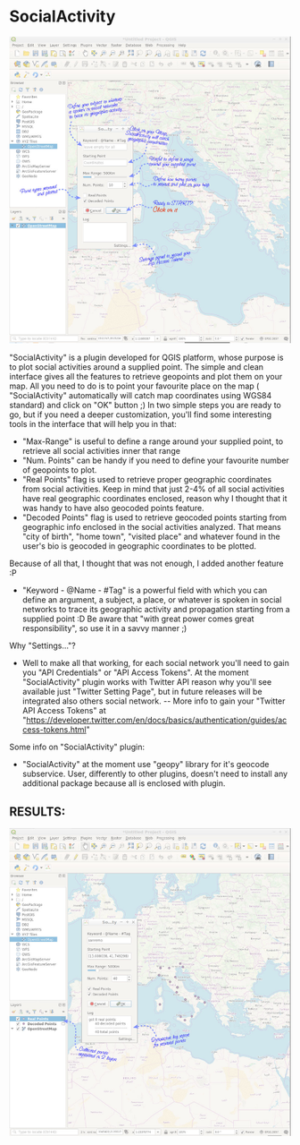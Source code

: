 # SocialActivity

![Alt text](https://github.com/vincenzolanzaro/SocialActivity/raw/master/pictures/Screenshot-0.jpg?raw=true "SocialActivity settings")

"SocialActivity" is a plugin developed for QGIS platform, whose purpose is to plot social activities around a supplied point.
The simple and clean interface gives all the features to retrieve geopoints and plot them on your map. 
All you need to do is to point your favourite place on the map ( "SocialActivity" automatically will catch map coordinates using WGS84 standard) and click on "OK" button ;) 
In two simple steps you are ready to go, but if you need a deeper customization, you'll find some interesting tools in the interface that will help you in that:
- "Max-Range" is useful to define a range around your supplied point, to retrieve all social activities inner that range
- "Num. Points" can be handy if you need to define your favourite number of geopoints to plot.
- "Real Points" flag is used to retrieve proper geographic coordinates from social activities. Keep in mind that just 2-4% of all social activities have real geographic coordinates enclosed, reason why I thought that it was handy to have also geocoded points feature.
- "Decoded Points" flag is used to retrieve geocoded points starting from geographic info enclosed in the social activities analyzed. That means "city of birth", "home town", "visited place" and whatever found in the user's bio is geocoded in geographic coordinates to be plotted.

Because of all that, I thought that was not enough, I added another feature :P
- "Keyword - @Name - #Tag" is a powerful field with which you can define an argument, a subject, a place, or whatever is spoken in social networks to trace its geographic activity and propagation starting from a supplied point :D Be aware that "with great power comes great responsibility", so use it in a savvy manner ;)

Why "Settings..."?
- Well to make all that working, for each social network you'll need to gain you "API Credentials" or "API Access Tokens". At the moment "SocialActivity" plugin works with Twitter API reason why you'll see available just "Twitter Setting Page", but in future releases will be integrated also others social network.
-- More info to gain your "Twitter API Access Tokens" at "https://developer.twitter.com/en/docs/basics/authentication/guides/access-tokens.html"

Some info on "SocialActivity" plugin: 
- "SocialActivity" at the moment use "geopy" library for it's geocode subservice. User, differently to other plugins, doesn't need to install any additional package because all is enclosed with plugin.


RESULTS:
-------------------------------------------------------------------------------------------------------------------------------------
![Alt text](https://github.com/vincenzolanzaro/SocialActivity/raw/master/pictures/Screenshot-1.jpg?raw=true "SocialActivity results")
